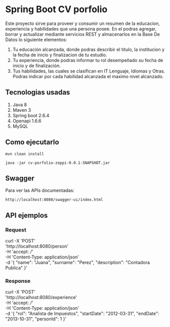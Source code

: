 # Spring Boot CV porfolio

Este proyecto sirve para proveer y consumir un resumen de la educacion, experiencia y habilidades que una persona posee.
En el podras agregar, borrar y actualizar mediante servicios REST y almacenarlos en la Base De Datos lo siguiente elementos:

1. Tu educación alcanzada, donde podras describir el titulo, la institucion y la fecha de inicio y finalizacion de tu estudio.
2. Tu experiencia, donde podras informar tu rol desempeñado su fecha de inicio y de finalización.
3. Tus habilidades, las cuales se clasifican en IT Lenguaje, Idiomas y Otras. Podras indicar por cada habilidad alcanzada el maximo nivel alcanzado.

## Tecnologias usadas
1. Java 8
2. Maven 3
3. Spring boot 2.6.4
4. Openapi 1.6.6
5. MySQL

## Como ejecutarlo

    mvn clean install

    java -jar cv-porfolio-zoppi-0.0.1-SNAPSHOT.jar

## Swagger
Para ver las APIs documentadas:


    http://localhost:8080/swagger-ui/index.html

## API ejemplos

### Request
curl -X 'POST' \
  'http://localhost:8080/person' \
  -H 'accept: */*' \
  -H 'Content-Type: application/json' \
  -d '{
  "name": "Juana",
  "surname": "Perez",
  "description": "Contadora Publica"
}'

### Response
curl -X 'POST' \
  'http://localhost:8080/experience' \
  -H 'accept: */*' \
  -H 'Content-Type: application/json' \
  -d '{
  "rol": "Analista de Impuestos",
  "startDate": "2012-03-31",
  "endDate": "2013-10-31",
  "personId": 1
}'
